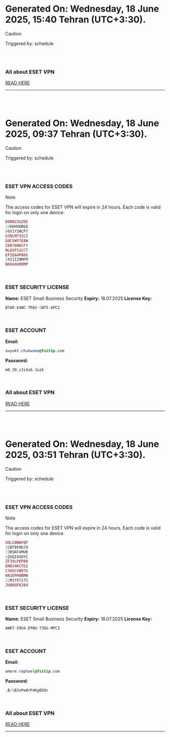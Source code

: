 # Generated On: Wednesday, 18 June 2025, 15:40 Tehran (UTC+3:30).

> [!CAUTION]
> Triggered by: schedule

<br><br>

### All about ESET VPN

[READ HERE](https://t.me/F_NiREvil/2113)

---

<br><br>

# Generated On: Wednesday, 18 June 2025, 09:37 Tehran (UTC+3:30).

> [!CAUTION]
> Triggered by: schedule

<br><br>

### ESET VPN ACCESS CODES

> [!NOTE]
> The access codes for ESET VPN will expire in 24 hours.
> Each code is valid for login on only one device.

```ruby
D6RN23GZOE
14O6HXKBGD
8GV1Y3ACP7
G30LM732CI
G9CVWY7E8W
CDD76N6CF7
NL02F51CCT
EFIQ44PAHS
5XI1I29MFM
NXGU4U00MP
```

<br>

### ESET SECURITY LICENSE

**Name:** ESET Small Business Security
**Expiry:** 18.07.2025
**License Key:**

```POV-Ray SDL
B7AR-X4NC-TR6V-5WT5-APC2
```

<br>

### ESET ACCOUNT

**Email:**

```CSS
avyukt.chukwuma@fsitip.com
```

**Password:**

```POV-Ray SDL
m0_3O,zJi4x6.Juzk
```

<br>

### All about ESET VPN

[READ HERE](https://t.me/F_NiREvil/2113)

---

<br><br>

# Generated On: Wednesday, 18 June 2025, 03:51 Tehran (UTC+3:30).

> [!CAUTION]
> Triggered by: schedule

<br><br>

### ESET VPN ACCESS CODES

> [!NOTE]
> The access codes for ESET VPN will expire in 24 hours.
> Each code is valid for login on only one device.

```ruby
XOLC0BWYQF
2CBT8FODJ9
7JRSKF4MUR
4ZGQI4S0YC
ZF3VLPKP00
EN0J4KCTG2
C34VCVN97G
HA1EPH0BMW
12M1YXT17S
JUQ0QFK284
```

<br>

### ESET SECURITY LICENSE

**Name:** ESET Small Business Security
**Expiry:** 18.07.2025
**License Key:**

```POV-Ray SDL
AWKT-X9U4-DTNU-T3DG-MPC2
```

<br>

### ESET ACCOUNT

**Email:**

```CSS
amore.raphael@fsitip.com
```

**Password:**

```POV-Ray SDL
,B/%BJnPe#rP4KgB5Or
```

<br>

### All about ESET VPN

[READ HERE](https://t.me/F_NiREvil/2113)

---

<br><br>

